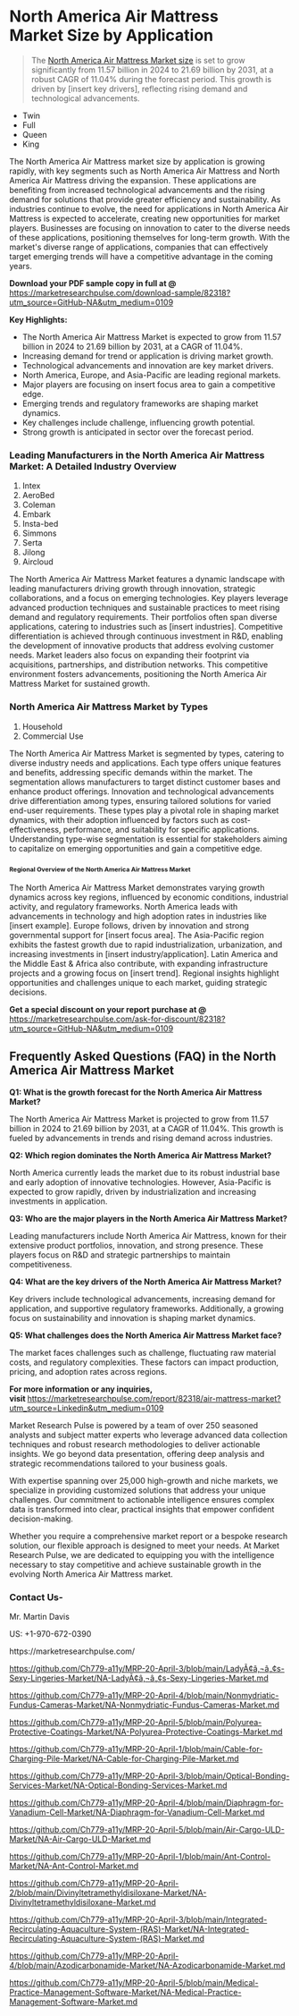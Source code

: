 <h1>North America Air Mattress Market&nbsp;Size by Application</h1><blockquote><p>The <a href="https://marketresearchpulse.com/download-sample/82318?utm_source=GitHub-NA&amp;utm_medium=0109">North America Air Mattress Market size</a> is set to grow significantly from 11.57 billion in 2024 to 21.69 billion by 2031, at a robust CAGR of 11.04% during the forecast period. This growth is driven by [insert key drivers], reflecting rising demand and technological advancements.</p></blockquote><ul><li>Twin<li> Full<li> Queen<li> King</li></ul><p>The North America Air Mattress market size by application is growing rapidly, with key segments such as North America Air Mattress and North America Air Mattress driving the expansion. These applications are benefiting from increased technological advancements and the rising demand for solutions that provide greater efficiency and sustainability. As industries continue to evolve, the need for applications in North America Air Mattress is expected to accelerate, creating new opportunities for market players. Businesses are focusing on innovation to cater to the diverse needs of these applications, positioning themselves for long-term growth. With the market's diverse range of applications, companies that can effectively target emerging trends will have a competitive advantage in the coming years.</p><p><strong>Download your PDF sample copy in full at @ </strong><a href="https://marketresearchpulse.com/download-sample/82318?utm_source=GitHub-NA&amp;utm_medium=0109">https://marketresearchpulse.com/download-sample/82318?utm_source=GitHub-NA&amp;utm_medium=0109</a></p><p><strong>Key Highlights: </strong></p><ul><li>The North America Air Mattress Market is expected to grow from 11.57 billion in 2024 to 21.69 billion by 2031, at a CAGR of 11.04%.</li><li>Increasing demand for trend or application is driving market growth.</li><li>Technological advancements and innovation are key market drivers.</li><li>North America, Europe, and Asia-Pacific are leading regional markets.</li><li>Major players are focusing on insert focus area to gain a competitive edge.</li><li>Emerging trends and regulatory frameworks are shaping market dynamics.</li><li>Key challenges include challenge, influencing growth potential.</li><li>Strong growth is anticipated in sector over the forecast period.</li></ul><h3>Leading Manufacturers in the North America Air Mattress Market: A Detailed Industry Overview</h3><ol><li>Intex</li><li>AeroBed</li><li>Coleman</li><li>Embark</li><li>Insta-bed</li><li>Simmons</li><li>Serta</li><li>Jilong</li><li>Aircloud</li></ol><div class="flex max-w-full flex-col flex-grow"><div class="min-h-8 text-message flex w-full flex-col items-end gap-2 whitespace-normal break-words [.text-message+&amp;]:mt-5" dir="auto" data-message-author-role="assistant" data-message-id="fd8432e4-4910-450d-b182-61b7bfb0a01f" data-message-model-slug="gpt-4o"><div class="flex w-full flex-col gap-1 empty:hidden first:pt-[3px]"><div class="markdown prose w-full break-words dark:prose-invert light"><p>The North America Air Mattress Market features a dynamic landscape with leading manufacturers driving growth through innovation, strategic collaborations, and a focus on emerging technologies. Key players leverage advanced production techniques and sustainable practices to meet rising demand and regulatory requirements. Their portfolios often span diverse applications, catering to industries such as [insert industries]. Competitive differentiation is achieved through continuous investment in R&amp;D, enabling the development of innovative products that address evolving customer needs. Market leaders also focus on expanding their footprint via acquisitions, partnerships, and distribution networks. This competitive environment fosters advancements, positioning the North America Air Mattress Market for sustained growth.</p></div></div></div></div><h3>North America Air Mattress Market by Types</h3><ol><li>Household<li> Commercial Use</li></ol><div class="flex max-w-full flex-col flex-grow"><div class="min-h-8 text-message flex w-full flex-col items-end gap-2 whitespace-normal break-words [.text-message+&amp;]:mt-5" dir="auto" data-message-author-role="assistant" data-message-id="084470be-0bb7-4664-bddf-5156b4f41249" data-message-model-slug="gpt-4o-mini"><div class="flex w-full flex-col gap-1 empty:hidden first:pt-[3px]"><div class="markdown prose w-full break-words dark:prose-invert light"><p>The North America Air Mattress Market is segmented by types, catering to diverse industry needs and applications. Each type offers unique features and benefits, addressing specific demands within the market. The segmentation allows manufacturers to target distinct customer bases and enhance product offerings. Innovation and technological advancements drive differentiation among types, ensuring tailored solutions for varied end-user requirements. These types play a pivotal role in shaping market dynamics, with their adoption influenced by factors such as cost-effectiveness, performance, and suitability for specific applications. Understanding type-wise segmentation is essential for stakeholders aiming to capitalize on emerging opportunities and gain a competitive edge.</p></div></div></div></div><h3><span style="font-size: 11px;">Regional Overview of the North America Air Mattress Market</span></h3><div class="flex max-w-full flex-col flex-grow"><div class="min-h-8 text-message flex w-full flex-col items-end gap-2 whitespace-normal break-words [.text-message+&amp;]:mt-5" dir="auto" data-message-author-role="assistant" data-message-id="e9038762-ce64-4e30-91c9-9bd413514231" data-message-model-slug="gpt-4o-mini"><div class="flex w-full flex-col gap-1 empty:hidden first:pt-[3px]"><div class="markdown prose w-full break-words dark:prose-invert light"><p>The North America Air Mattress Market demonstrates varying growth dynamics across key regions, influenced by economic conditions, industrial activity, and regulatory frameworks. North America leads with advancements in technology and high adoption rates in industries like [insert example]. Europe follows, driven by innovation and strong governmental support for [insert focus area]. The Asia-Pacific region exhibits the fastest growth due to rapid industrialization, urbanization, and increasing investments in [insert industry/application]. Latin America and the Middle East &amp; Africa also contribute, with expanding infrastructure projects and a growing focus on [insert trend]. Regional insights highlight opportunities and challenges unique to each market, guiding strategic decisions.</p></div></div></div></div><p><strong>Get a special discount on your report purchase at @ </strong><a href="https://marketresearchpulse.com/ask-for-discount/82318?utm_source=GitHub-NA&amp;utm_medium=0109">https://marketresearchpulse.com/ask-for-discount/82318?utm_source=GitHub-NA&amp;utm_medium=0109</a></p><h2>Frequently Asked Questions (FAQ) in the North America Air Mattress Market</h2><p><strong>Q1: What is the growth forecast for the North America Air Mattress Market?</strong></p><p>The North America Air Mattress Market is projected to grow from 11.57 billion in 2024 to 21.69 billion by 2031, at a CAGR of 11.04%. This growth is fueled by advancements in trends and rising demand across industries.</p><p><strong>Q2: Which region dominates the North America Air Mattress Market?</strong></p><p>North America currently leads the market due to its robust industrial base and early adoption of innovative technologies. However, Asia-Pacific is expected to grow rapidly, driven by industrialization and increasing investments in application.</p><p><strong>Q3: Who are the major players in the North America Air Mattress Market?</strong></p><p>Leading manufacturers include North America Air Mattress, known for their extensive product portfolios, innovation, and strong presence. These players focus on R&amp;D and strategic partnerships to maintain competitiveness.</p><p><strong>Q4: What are the key drivers of the North America Air Mattress Market?</strong></p><p>Key drivers include technological advancements, increasing demand for application, and supportive regulatory frameworks. Additionally, a growing focus on sustainability and innovation is shaping market dynamics.</p><p><strong>Q5: What challenges does the North America Air Mattress Market face?</strong></p><p>The market faces challenges such as challenge, fluctuating raw material costs, and regulatory complexities. These factors can impact production, pricing, and adoption rates across regions.</p><p><strong>For more information or any inquiries, visit&nbsp;</strong><a href="https://marketresearchpulse.com/report/82318/air-mattress-market?utm_source=Linkedin&utm_medium=0109">https://marketresearchpulse.com/report/82318/air-mattress-market?utm_source=Linkedin&utm_medium=0109</a></p><p>Market Research Pulse is powered by a team of over 250 seasoned analysts and subject matter experts who leverage advanced data collection techniques and robust research methodologies to deliver actionable insights. We go beyond data presentation, offering deep analysis and strategic recommendations tailored to your business goals.</p><p>With expertise spanning over 25,000 high-growth and niche markets, we specialize in providing customized solutions that address your unique challenges. Our commitment to actionable intelligence ensures complex data is transformed into clear, practical insights that empower confident decision-making.</p><p>Whether you require a comprehensive market report or a bespoke research solution, our flexible approach is designed to meet your needs. At Market Research Pulse, we are dedicated to equipping you with the intelligence necessary to stay competitive and achieve sustainable growth in the evolving North America Air Mattress market.</p><h3><strong>Contact Us-</strong></h3><p>Mr. Martin Davis</p><p>US: +1-970-672-0390</p><p>https://marketresearchpulse.com/</p><p><a href="https://github.com/Ch779-a11y/MRP-20-April-3/blob/main/LadyÃ¢â‚¬â„¢s-Sexy-Lingeries-Market/NA-LadyÃ¢â‚¬â„¢s-Sexy-Lingeries-Market.md">https://github.com/Ch779-a11y/MRP-20-April-3/blob/main/LadyÃ¢â‚¬â„¢s-Sexy-Lingeries-Market/NA-LadyÃ¢â‚¬â„¢s-Sexy-Lingeries-Market.md</a></p><p><a href="https://github.com/Ch779-a11y/MRP-20-April-4/blob/main/Nonmydriatic-Fundus-Cameras-Market/NA-Nonmydriatic-Fundus-Cameras-Market.md">https://github.com/Ch779-a11y/MRP-20-April-4/blob/main/Nonmydriatic-Fundus-Cameras-Market/NA-Nonmydriatic-Fundus-Cameras-Market.md</a></p><p><a href="https://github.com/Ch779-a11y/MRP-20-April-5/blob/main/Polyurea-Protective-Coatings-Market/NA-Polyurea-Protective-Coatings-Market.md">https://github.com/Ch779-a11y/MRP-20-April-5/blob/main/Polyurea-Protective-Coatings-Market/NA-Polyurea-Protective-Coatings-Market.md</a></p><p><a href="https://github.com/Ch779-a11y/MRP-20-April-1/blob/main/Cable-for-Charging-Pile-Market/NA-Cable-for-Charging-Pile-Market.md">https://github.com/Ch779-a11y/MRP-20-April-1/blob/main/Cable-for-Charging-Pile-Market/NA-Cable-for-Charging-Pile-Market.md</a></p><p><a href="https://github.com/Ch779-a11y/MRP-20-April-3/blob/main/Optical-Bonding-Services-Market/NA-Optical-Bonding-Services-Market.md">https://github.com/Ch779-a11y/MRP-20-April-3/blob/main/Optical-Bonding-Services-Market/NA-Optical-Bonding-Services-Market.md</a></p><p><a href="https://github.com/Ch779-a11y/MRP-20-April-4/blob/main/Diaphragm-for-Vanadium-Cell-Market/NA-Diaphragm-for-Vanadium-Cell-Market.md">https://github.com/Ch779-a11y/MRP-20-April-4/blob/main/Diaphragm-for-Vanadium-Cell-Market/NA-Diaphragm-for-Vanadium-Cell-Market.md</a></p><p><a href="https://github.com/Ch779-a11y/MRP-20-April-5/blob/main/Air-Cargo-ULD-Market/NA-Air-Cargo-ULD-Market.md">https://github.com/Ch779-a11y/MRP-20-April-5/blob/main/Air-Cargo-ULD-Market/NA-Air-Cargo-ULD-Market.md</a></p><p><a href="https://github.com/Ch779-a11y/MRP-20-April-1/blob/main/Ant-Control-Market/NA-Ant-Control-Market.md">https://github.com/Ch779-a11y/MRP-20-April-1/blob/main/Ant-Control-Market/NA-Ant-Control-Market.md</a></p><p><a href="https://github.com/Ch779-a11y/MRP-20-April-2/blob/main/Divinyltetramethyldisiloxane-Market/NA-Divinyltetramethyldisiloxane-Market.md">https://github.com/Ch779-a11y/MRP-20-April-2/blob/main/Divinyltetramethyldisiloxane-Market/NA-Divinyltetramethyldisiloxane-Market.md</a></p><p><a href="https://github.com/Ch779-a11y/MRP-20-April-3/blob/main/Integrated-Recirculating-Aquaculture-System-(RAS)-Market/NA-Integrated-Recirculating-Aquaculture-System-(RAS)-Market.md">https://github.com/Ch779-a11y/MRP-20-April-3/blob/main/Integrated-Recirculating-Aquaculture-System-(RAS)-Market/NA-Integrated-Recirculating-Aquaculture-System-(RAS)-Market.md</a></p><p><a href="https://github.com/Ch779-a11y/MRP-20-April-4/blob/main/Azodicarbonamide-Market/NA-Azodicarbonamide-Market.md">https://github.com/Ch779-a11y/MRP-20-April-4/blob/main/Azodicarbonamide-Market/NA-Azodicarbonamide-Market.md</a></p><p><a href="https://github.com/Ch779-a11y/MRP-20-April-5/blob/main/Medical-Practice-Management-Software-Market/NA-Medical-Practice-Management-Software-Market.md">https://github.com/Ch779-a11y/MRP-20-April-5/blob/main/Medical-Practice-Management-Software-Market/NA-Medical-Practice-Management-Software-Market.md</a></p>
